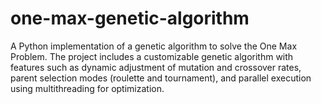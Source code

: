 # one-max-genetic-algorithm
A Python implementation of a genetic algorithm to solve the One Max Problem. The project includes a customizable genetic algorithm with features such as dynamic adjustment of mutation and crossover rates, parent selection modes (roulette and tournament), and parallel execution using multithreading for optimization.
